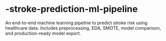 # -stroke-prediction-ml-pipeline
An end-to-end machine learning pipeline to predict stroke risk using healthcare data. Includes preprocessing, EDA, SMOTE, model comparison, and production-ready model export.
